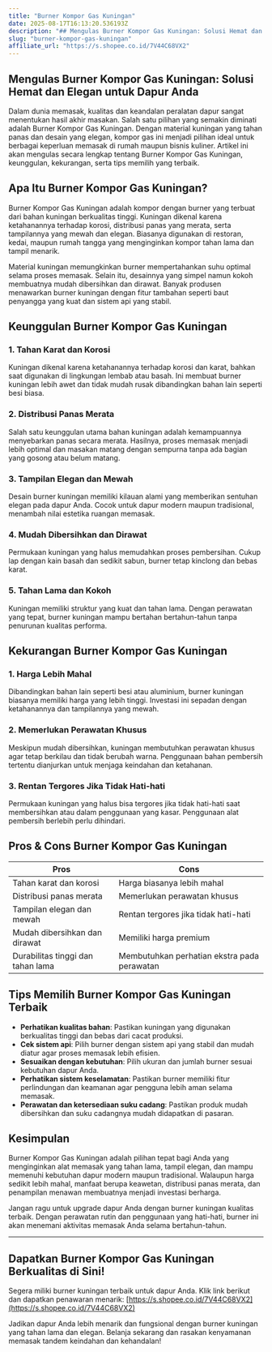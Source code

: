 ```yaml
---
title: "Burner Kompor Gas Kuningan"
date: 2025-08-17T16:13:20.536193Z
description: "## Mengulas Burner Kompor Gas Kuningan: Solusi Hemat dan Elegan untuk Dapur Anda..."
slug: "burner-kompor-gas-kuningan"
affiliate_url: "https://s.shopee.co.id/7V44C68VX2"
---
```

## Mengulas Burner Kompor Gas Kuningan: Solusi Hemat dan Elegan untuk Dapur Anda

Dalam dunia memasak, kualitas dan keandalan peralatan dapur sangat menentukan hasil akhir masakan. Salah satu pilihan yang semakin diminati adalah Burner Kompor Gas Kuningan. Dengan material kuningan yang tahan panas dan desain yang elegan, kompor gas ini menjadi pilihan ideal untuk berbagai keperluan memasak di rumah maupun bisnis kuliner. Artikel ini akan mengulas secara lengkap tentang Burner Kompor Gas Kuningan, keunggulan, kekurangan, serta tips memilih yang terbaik.

## Apa Itu Burner Kompor Gas Kuningan?

Burner Kompor Gas Kuningan adalah kompor dengan burner yang terbuat dari bahan kuningan berkualitas tinggi. Kuningan dikenal karena ketahanannya terhadap korosi, distribusi panas yang merata, serta tampilannya yang mewah dan elegan. Biasanya digunakan di restoran, kedai, maupun rumah tangga yang menginginkan kompor tahan lama dan tampil menarik.

Material kuningan memungkinkan burner mempertahankan suhu optimal selama proses memasak. Selain itu, desainnya yang simpel namun kokoh membuatnya mudah dibersihkan dan dirawat. Banyak produsen menawarkan burner kuningan dengan fitur tambahan seperti baut penyangga yang kuat dan sistem api yang stabil.

## Keunggulan Burner Kompor Gas Kuningan

### 1. Tahan Karat dan Korosi

Kuningan dikenal karena ketahanannya terhadap korosi dan karat, bahkan saat digunakan di lingkungan lembab atau basah. Ini membuat burner kuningan lebih awet dan tidak mudah rusak dibandingkan bahan lain seperti besi biasa.

### 2. Distribusi Panas Merata

Salah satu keunggulan utama bahan kuningan adalah kemampuannya menyebarkan panas secara merata. Hasilnya, proses memasak menjadi lebih optimal dan masakan matang dengan sempurna tanpa ada bagian yang gosong atau belum matang.

### 3. Tampilan Elegan dan Mewah

Desain burner kuningan memiliki kilauan alami yang memberikan sentuhan elegan pada dapur Anda. Cocok untuk dapur modern maupun tradisional, menambah nilai estetika ruangan memasak.

### 4. Mudah Dibersihkan dan Dirawat

Permukaan kuningan yang halus memudahkan proses pembersihan. Cukup lap dengan kain basah dan sedikit sabun, burner tetap kinclong dan bebas karat.

### 5. Tahan Lama dan Kokoh

Kuningan memiliki struktur yang kuat dan tahan lama. Dengan perawatan yang tepat, burner kuningan mampu bertahan bertahun-tahun tanpa penurunan kualitas performa.

## Kekurangan Burner Kompor Gas Kuningan

### 1. Harga Lebih Mahal

Dibandingkan bahan lain seperti besi atau aluminium, burner kuningan biasanya memiliki harga yang lebih tinggi. Investasi ini sepadan dengan ketahanannya dan tampilannya yang mewah.

### 2. Memerlukan Perawatan Khusus

Meskipun mudah dibersihkan, kuningan membutuhkan perawatan khusus agar tetap berkilau dan tidak berubah warna. Penggunaan bahan pembersih tertentu dianjurkan untuk menjaga keindahan dan ketahanan.

### 3. Rentan Tergores Jika Tidak Hati-hati

Permukaan kuningan yang halus bisa tergores jika tidak hati-hati saat membersihkan atau dalam penggunaan yang kasar. Penggunaan alat pembersih berlebih perlu dihindari.

## Pros & Cons Burner Kompor Gas Kuningan

| Pros                                               | Cons                                          |
|-----------------------------------------------------|----------------------------------------------|
| Tahan karat dan korosi                            | Harga biasanya lebih mahal               |
| Distribusi panas merata                            | Memerlukan perawatan khusus             |
| Tampilan elegan dan mewah                         | Rentan tergores jika tidak hati-hati    |
| Mudah dibersihkan dan dirawat                     | Memiliki harga premium                   |
| Durabilitas tinggi dan tahan lama                | Membutuhkan perhatian ekstra pada perawatan |

## Tips Memilih Burner Kompor Gas Kuningan Terbaik

- **Perhatikan kualitas bahan**: Pastikan kuningan yang digunakan berkualitas tinggi dan bebas dari cacat produksi.
- **Cek sistem api**: Pilih burner dengan sistem api yang stabil dan mudah diatur agar proses memasak lebih efisien.
- **Sesuaikan dengan kebutuhan**: Pilih ukuran dan jumlah burner sesuai kebutuhan dapur Anda.
- **Perhatikan sistem keselamatan**: Pastikan burner memiliki fitur perlindungan dan keamanan agar pengguna lebih aman selama memasak.
- **Perawatan dan ketersediaan suku cadang**: Pastikan produk mudah dibersihkan dan suku cadangnya mudah didapatkan di pasaran.

## Kesimpulan

Burner Kompor Gas Kuningan adalah pilihan tepat bagi Anda yang menginginkan alat memasak yang tahan lama, tampil elegan, dan mampu memenuhi kebutuhan dapur modern maupun tradisional. Walaupun harga sedikit lebih mahal, manfaat berupa keawetan, distribusi panas merata, dan penampilan menawan membuatnya menjadi investasi berharga.

Jangan ragu untuk upgrade dapur Anda dengan burner kuningan kualitas terbaik. Dengan perawatan rutin dan penggunaan yang hati-hati, burner ini akan menemani aktivitas memasak Anda selama bertahun-tahun.

---

## Dapatkan Burner Kompor Gas Kuningan Berkualitas di Sini!

Segera miliki burner kuningan terbaik untuk dapur Anda. Klik link berikut dan dapatkan penawaran menarik: [https://s.shopee.co.id/7V44C68VX2](https://s.shopee.co.id/7V44C68VX2)

Jadikan dapur Anda lebih menarik dan fungsional dengan burner kuningan yang tahan lama dan elegan. Belanja sekarang dan rasakan kenyamanan memasak tandem keindahan dan kehandalan!